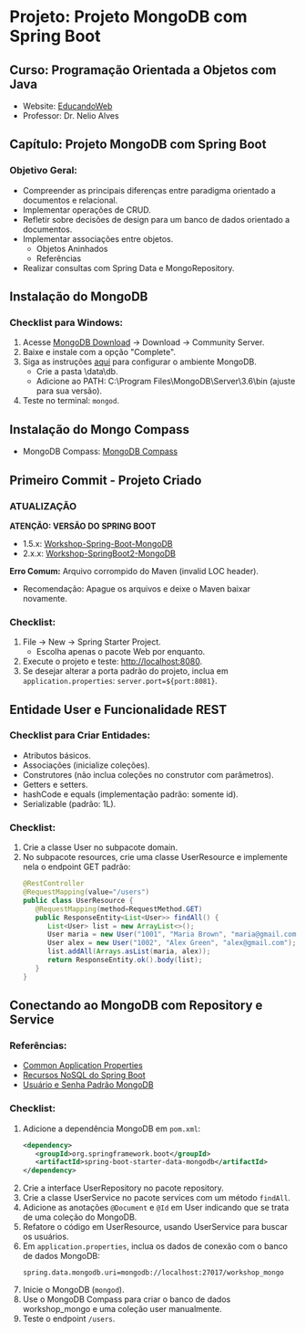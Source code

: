 # Projeto: Projeto MongoDB com Spring Boot

## Curso: Programação Orientada a Objetos com Java
- Website: [EducandoWeb](http://educandoweb.com.br)
- Professor: Dr. Nelio Alves

## Capítulo: Projeto MongoDB com Spring Boot

### Objetivo Geral:
- Compreender as principais diferenças entre paradigma orientado a documentos e relacional.
- Implementar operações de CRUD.
- Refletir sobre decisões de design para um banco de dados orientado a documentos.
- Implementar associações entre objetos.
  - Objetos Aninhados
  - Referências
- Realizar consultas com Spring Data e MongoRepository.

## Instalação do MongoDB

### Checklist para Windows:
1. Acesse [MongoDB Download](https://www.mongodb.com) -> Download -> Community Server.
2. Baixe e instale com a opção "Complete".
3. Siga as instruções [aqui](https://docs.mongodb.com/manual/tutorial/install-mongodb-on-windows/) para configurar o ambiente MongoDB.
   - Crie a pasta \data\db.
   - Adicione ao PATH: C:\Program Files\MongoDB\Server\3.6\bin (ajuste para sua versão).
4. Teste no terminal: `mongod`.

## Instalação do Mongo Compass

- MongoDB Compass: [MongoDB Compass](https://www.mongodb.com/products/compass)

## Primeiro Commit - Projeto Criado

### ATUALIZAÇÃO
**ATENÇÃO: VERSÃO DO SPRING BOOT**
- 1.5.x: [Workshop-Spring-Boot-MongoDB](https://github.com/acenelio/workshop-spring-boot-mongodb)
- 2.x.x: [Workshop-SpringBoot2-MongoDB](https://github.com/acenelio/workshop-springboot2-mongodb)

**Erro Comum:** Arquivo corrompido do Maven (invalid LOC header).
- Recomendação: Apague os arquivos e deixe o Maven baixar novamente.

### Checklist:
1. File -> New -> Spring Starter Project.
   - Escolha apenas o pacote Web por enquanto.
2. Execute o projeto e teste: [http://localhost:8080](http://localhost:8080).
3. Se desejar alterar a porta padrão do projeto, inclua em `application.properties`: `server.port=${port:8081}`.

## Entidade User e Funcionalidade REST

### Checklist para Criar Entidades:
- Atributos básicos.
- Associações (inicialize coleções).
- Construtores (não inclua coleções no construtor com parâmetros).
- Getters e setters.
- hashCode e equals (implementação padrão: somente id).
- Serializable (padrão: 1L).

### Checklist:
1. Crie a classe User no subpacote domain.
2. No subpacote resources, crie uma classe UserResource e implemente nela o endpoint GET padrão:
   ```java
   @RestController
   @RequestMapping(value="/users")
   public class UserResource {
      @RequestMapping(method=RequestMethod.GET)
      public ResponseEntity<List<User>> findAll() {
         List<User> list = new ArrayList<>();
         User maria = new User("1001", "Maria Brown", "maria@gmail.com");
         User alex = new User("1002", "Alex Green", "alex@gmail.com");
         list.addAll(Arrays.asList(maria, alex));
         return ResponseEntity.ok().body(list);
      }
   }
   ```

## Conectando ao MongoDB com Repository e Service

### Referências:
- [Common Application Properties](https://docs.spring.io/spring-boot/docs/current/reference/html/common-application-properties.html)
- [Recursos NoSQL do Spring Boot](https://docs.spring.io/spring-boot/docs/current/reference/html/boot-features-nosql.html)
- [Usuário e Senha Padrão MongoDB](https://stackoverflow.com/questions/38921414/mongodb-what-are-the-default-user-and-password)

### Checklist:
1. Adicione a dependência MongoDB em `pom.xml`:
   ```xml
   <dependency>
      <groupId>org.springframework.boot</groupId>
      <artifactId>spring-boot-starter-data-mongodb</artifactId>
   </dependency>
   ```
2. Crie a interface UserRepository no pacote repository.
3. Crie a classe UserService no pacote services com um método `findAll`.
4. Adicione as anotações `@Document` e `@Id` em User indicando que se trata de uma coleção do MongoDB.
5. Refatore o código em UserResource, usando UserService para buscar os usuários.
6. Em `application.properties`, inclua os dados de conexão com o banco de dados MongoDB:
   ```
   spring.data.mongodb.uri=mongodb://localhost:27017/workshop_mongo
   ```
7. Inicie o MongoDB (`mongod`).
8. Use o MongoDB Compass para criar o banco de dados workshop_mongo e uma coleção user manualmente.
9. Teste o endpoint `/users`.
